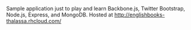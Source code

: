 Sample application just to play and learn Backbone.js, Twitter Bootstrap, Node.js, Express, and MongoDB.
Hosted at http://englishbooks-thalassa.rhcloud.com/
